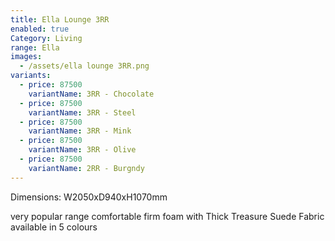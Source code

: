 ```yaml
---
title: Ella Lounge 3RR
enabled: true
Category: Living
range: Ella
images:
  - /assets/ella lounge 3RR.png
variants:
  - price: 87500
    variantName: 3RR - Chocolate
  - price: 87500
    variantName: 3RR - Steel
  - price: 87500
    variantName: 3RR - Mink
  - price: 87500
    variantName: 3RR - Olive
  - price: 87500
    variantName: 2RR - Burgndy
---
```


Dimensions: W2050xD940xH1070mm

very popular range comfortable firm foam with Thick Treasure Suede Fabric available in 5 colours